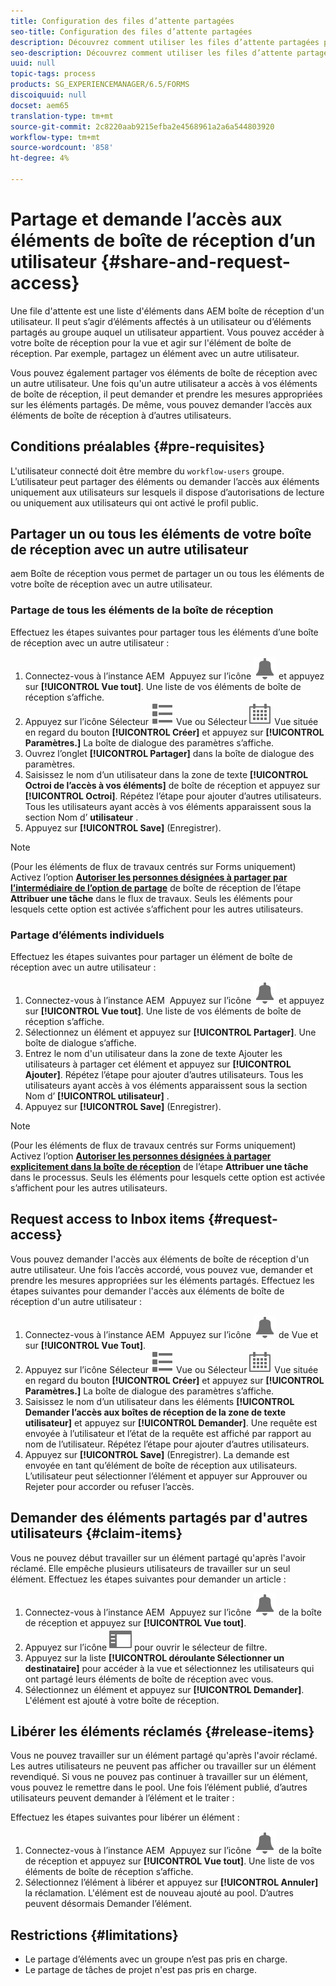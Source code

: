 ```yaml
---
title: Configuration des files d’attente partagées
seo-title: Configuration des files d’attente partagées
description: Découvrez comment utiliser les files d’attente partagées pour les workflows centrés sur Forms sur AEM Forms sur OSGi.
seo-description: Découvrez comment utiliser les files d’attente partagées pour les workflows centrés sur Forms sur AEM Forms sur OSGi.
uuid: null
topic-tags: process
products: SG_EXPERIENCEMANAGER/6.5/FORMS
discoiquuid: null
docset: aem65
translation-type: tm+mt
source-git-commit: 2c8220aab9215efba2e4568961a2a6a544803920
workflow-type: tm+mt
source-wordcount: '858'
ht-degree: 4%

---
```



# Partage et demande l’accès aux éléments de boîte de réception d’un utilisateur {#share-and-request-access}

Une file d&#39;attente est une liste d&#39;éléments dans AEM boîte de réception d&#39;un utilisateur. Il peut s’agir d’éléments affectés à un utilisateur ou d’éléments partagés au groupe auquel un utilisateur appartient. Vous pouvez accéder à votre boîte de réception pour la vue et agir sur l&#39;élément de boîte de réception. Par exemple, partagez un élément avec un autre utilisateur.

Vous pouvez également partager vos éléments de boîte de réception avec un autre utilisateur. Une fois qu&#39;un autre utilisateur a accès à vos éléments de boîte de réception, il peut demander et prendre les mesures appropriées sur les éléments partagés. De même, vous pouvez demander l’accès aux éléments de boîte de réception à d’autres utilisateurs.

## Conditions préalables {#pre-requisites}

L&#39;utilisateur connecté doit être membre du `workflow-users` groupe. L’utilisateur peut partager des éléments ou demander l’accès aux éléments uniquement aux utilisateurs sur lesquels il dispose d’autorisations de lecture ou uniquement aux utilisateurs qui ont activé le profil public.

## Partager un ou tous les éléments de votre boîte de réception avec un autre utilisateur

aem Boîte de réception vous permet de partager un ou tous les éléments de votre boîte de réception avec un autre utilisateur.

### Partage de tous les éléments de la boîte de réception

Effectuez les étapes suivantes pour partager tous les éléments d’une boîte de réception avec un autre utilisateur :

1. Connectez-vous à l’instance AEM  Appuyez sur l’icône ![Boîte de réception](assets/bell.svg) et appuyez sur **[!UICONTROL Vue tout]**. Une liste de vos éléments de boîte de réception s’affiche.
1. Appuyez sur l’icône Sélecteur ![de](assets/viewlist.svg) Vue ou Sélecteur ![de](assets/calendar.svg) Vue située en regard du bouton **[!UICONTROL Créer]** et appuyez sur **[!UICONTROL Paramètres.]** La boîte de dialogue des paramètres s’affiche.
1. Ouvrez l’onglet **[!UICONTROL Partager]** dans la boîte de dialogue des paramètres.
1. Saisissez le nom d’un utilisateur dans la zone de texte **[!UICONTROL Octroi de l’accès à vos éléments]** de boîte de réception et appuyez sur **[!UICONTROL Octroi]**. Répétez l’étape pour ajouter d’autres utilisateurs. Tous les utilisateurs ayant accès à vos éléments apparaissent sous la section Nom d’ **utilisateur** .
1. Appuyez sur **[!UICONTROL Save]** (Enregistrer).

>[!NOTE]
>
>(Pour les éléments de flux de travaux centrés sur Forms uniquement) Activez l’option **[Autoriser les personnes désignées à partager par l’intermédiaire de l’option de partage](aem-forms-workflow-step-reference.md)** de boîte de réception de l’étape **Attribuer une tâche** dans le flux de travaux. Seuls les éléments pour lesquels cette option est activée s’affichent pour les autres utilisateurs.

### Partage d’éléments individuels

Effectuez les étapes suivantes pour partager un élément de boîte de réception avec un autre utilisateur :

1. Connectez-vous à l’instance AEM  Appuyez sur l’icône ![Boîte de réception](assets/bell.svg) et appuyez sur **[!UICONTROL Vue tout]**. Une liste de vos éléments de boîte de réception s’affiche.
1. Sélectionnez un élément et appuyez sur **[!UICONTROL Partager]**. Une boîte de dialogue s’affiche.
1. Entrez le nom d&#39;un utilisateur dans la zone de texte Ajouter les utilisateurs à partager cet élément et appuyez sur **[!UICONTROL Ajouter]**. Répétez l’étape pour ajouter d’autres utilisateurs. Tous les utilisateurs ayant accès à vos éléments apparaissent sous la section Nom d’ **[!UICONTROL utilisateur]** .
1. Appuyez sur **[!UICONTROL Save]** (Enregistrer).


>[!NOTE]
>
>(Pour les éléments de flux de travaux centrés sur Forms uniquement) Activez l’option **[Autoriser les personnes désignées à partager explicitement dans la boîte de réception](aem-forms-workflow-step-reference.md)** de l’étape **Attribuer une tâche** dans le processus. Seuls les éléments pour lesquels cette option est activée s’affichent pour les autres utilisateurs.

## Request access to Inbox items {#request-access}

Vous pouvez demander l&#39;accès aux éléments de boîte de réception d&#39;un autre utilisateur. Une fois l’accès accordé, vous pouvez vue, demander et prendre les mesures appropriées sur les éléments partagés. Effectuez les étapes suivantes pour demander l&#39;accès aux éléments de boîte de réception d&#39;un autre utilisateur :

1. Connectez-vous à l’instance AEM  Appuyez sur l’icône ![Sélecteur](assets/bell.svg) de Vue et sur **[!UICONTROL Vue Tout]**.
1. Appuyez sur l’icône Sélecteur ![de](assets/viewlist.svg) Vue ou Sélecteur ![de](assets/calendar.svg) Vue située en regard du bouton **[!UICONTROL Créer]** et appuyez sur **[!UICONTROL Paramètres.]** La boîte de dialogue des paramètres s’affiche.
1. Saisissez le nom d’un utilisateur dans les éléments **[!UICONTROL Demander l’accès aux boîtes de réception de la zone de texte utilisateur]** et appuyez sur **[!UICONTROL Demander]**. Une requête est envoyée à l’utilisateur et l’état de la requête est affiché par rapport au nom de l’utilisateur. Répétez l’étape pour ajouter d’autres utilisateurs.
1. Appuyez sur **[!UICONTROL Save]** (Enregistrer). La demande est envoyée en tant qu’élément de boîte de réception aux utilisateurs. L’utilisateur peut sélectionner l’élément et appuyer sur Approuver ou Rejeter pour accorder ou refuser l’accès.


## Demander des éléments partagés par d&#39;autres utilisateurs {#claim-items}

Vous ne pouvez début travailler sur un élément partagé qu&#39;après l&#39;avoir réclamé. Elle empêche plusieurs utilisateurs de travailler sur un seul élément. Effectuez les étapes suivantes pour demander un article :

1. Connectez-vous à l’instance AEM  Appuyez sur l’icône ![Boîte de réception](assets/bell.svg) de la boîte de réception et appuyez sur **[!UICONTROL Vue tout]**.
1. Appuyez sur l’icône ![Contenu uniquement](assets/railleft.svg) pour ouvrir le sélecteur de filtre.
1. Appuyez sur la liste **[!UICONTROL déroulante Sélectionner un destinataire]** pour accéder à la vue et sélectionnez les utilisateurs qui ont partagé leurs éléments de boîte de réception avec vous.
1. Sélectionnez un élément et appuyez sur **[!UICONTROL Demander]**. L&#39;élément est ajouté à votre boîte de réception.

## Libérer les éléments réclamés {#release-items}

Vous ne pouvez travailler sur un élément partagé qu&#39;après l&#39;avoir réclamé. Les autres utilisateurs ne peuvent pas afficher ou travailler sur un élément revendiqué. Si vous ne pouvez pas continuer à travailler sur un élément, vous pouvez le remettre dans le pool.   Une fois l’élément publié, d’autres utilisateurs peuvent demander à l’élément et le traiter :

Effectuez les étapes suivantes pour libérer un élément :

1. Connectez-vous à l’instance AEM  Appuyez sur l’icône ![Boîte de réception](assets/bell.svg) de la boîte de réception et appuyez sur **[!UICONTROL Vue tout]**. Une liste de vos éléments de boîte de réception s’affiche.
1. Sélectionnez l’élément à libérer et appuyez sur **[!UICONTROL Annuler]** la réclamation. L&#39;élément est de nouveau ajouté au pool. D’autres peuvent désormais Demander l’élément.

## Restrictions {#limitations}

* Le partage d’éléments avec un groupe n’est pas pris en charge.
* Le partage de tâches de projet n&#39;est pas pris en charge.
